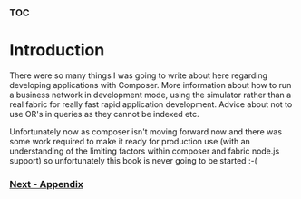 ### [TOC](./TOC.md)

# Introduction
There were so many things I was going to write about here regarding developing applications with Composer. More information about how to run a business network in development mode, using the simulator rather than a real fabric for really fast rapid application development. Advice about not to use OR's in queries as they cannot be indexed etc. 

Unfortunately now as composer isn't moving forward now and there was some work required to make it ready for production use (with an understanding of the limiting factors within composer and fabric node.js support) so unfortunately this book is never going to be started :-(



### [Next - Appendix](./appendix.md)